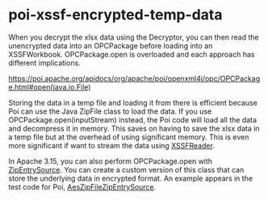 # poi-xssf-encrypted-temp-data

When you decrypt the xlsx data using the Decryptor, you can then read the unencrypted data into an OPCPackage before loading into an XSSFWorkbook. OPCPackage.open is overloaded and each approach has different implications.

https://poi.apache.org/apidocs/org/apache/poi/openxml4j/opc/OPCPackage.html#open(java.io.File)

Storing the data in a temp file and loading it from there is efficient because Poi can use the Java ZipFile class to load the data. If you use OPCPackage.open(inputStream) instead, the Poi code will load all the data and decompress it in memory. This saves on having to save the xlsx data in a temp file but at the overhead of using significant memory. This is even more significant if want to stream the data using [XSSFReader](https://poi.apache.org/apidocs/org/apache/poi/xssf/eventusermodel/XSSFReader.html).

In Apache 3.15, you can also perform OPCPackage.open with [ZipEntrySource](https://poi.apache.org/apidocs/org/apache/poi/openxml4j/util/ZipEntrySource.html). You can create a custom version of this class that can store the underlying data in encrypted format. An example appears in the test code for Poi, [AesZipFileZipEntrySource]( https://github.com/apache/poi/blob/trunk/src/ooxml/testcases/org/apache/poi/poifs/crypt/AesZipFileZipEntrySource.java).
